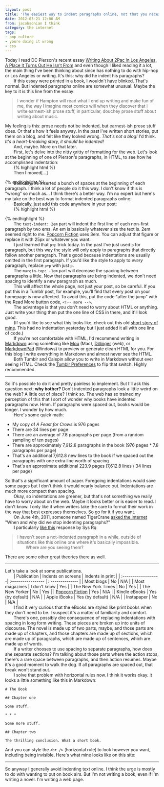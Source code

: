 ```yaml
---
layout: post
title: 'The easiest way to indent paragraphs online, not that you necessarily should'
date: 2012-03-21 12:00 AM
from: jacobsonian I think
category: the internet
tags:
- pop culture
- youre doing it wrong
- css
---
```


Today I read DC Pierson's recent essay [Writing About 2Pac In Los Angeles, A Place It Turns Out He Isn't From](http://dcpierson.tumblr.com/post/19605918654/) and even though I liked reading it a lot, the main thing I've been thinking about since has nothing to do with hip-hop or Los Angeles or writing. It's this: why did he indent his paragraphs?

If this essay were printed in a book, I wouldn't have blinked. That's normal. But indented paragraphs online are somewhat unusual. Maybe the key to it is this line from the essay:


> I wonder if Hampton will read what I end up writing and make fun of me, the way I imagine most comics will when they discover that I write earnest-ish prose stuff, in particular, douchey prose stuff about writing about music.

My feeling is this: prose needs not be indented, but earnest-ish prose stuff does. Or that's how it feels anyway. In the past I've written short stories, put them on a blog, and felt like they looked wrong. _That's not a blog!_ I'd think. _It's a heart-breaking story, it should be indented!_

And, maybe. More on that later.

First, let's delve into the nitty gritty of formatting for the web. Let's look at the beginning of one of Pierson's paragraphs, in HTML, to see how he accomplished indentation:

{% highlight html %}
<p class="body1"><span>            </span>Then I moved[...]</p>
{% endhighlight %}

Basically, he inserted a bunch of spaces at the beginning of each paragraph. I think a lot of people do it this way. I don't know if this is "wrong" so much as... I think there's a better way. I'm no expert but here's my take on the best way to format indented paragraphs online.

Basically, just add this code anywhere in your post:

{% highlight html %}
<style>p+p { text-indent: 2em; margin-top: -1em; }</style>
{% endhighlight %}

The `text-indent: 2em` part will indent the first line of each non-first paragraph by two ems. An em is basically whatever size the text is. 2em seemed right to me. [Popcorn Fiction](http://www.mulhollandbooks.com/popcornfiction/) uses 3em. You can adjust that figure or replace it with 25px or whatever you want.

I just learned that `p+p` trick today. In the past I've just used `p` for paragraph, but this way the style will only apply to paragraphs that directly follow another paragraph. That's good because indentations are usually omitted in the first paragraph. If you'd like the style to apply to _every_ paragraph, replace `p+p` with just `p`.

The `margin-top: -1em` part will decrease the spacing between paragraphs a little. Now that paragraphs are being indented, we don't need spacing to identify a new paragraph as much.

This will affect the whole page, not just your post, so be careful. If you put this in a Tumblr post, for example, you'll find that every post on your homepage is now affected. To avoid this, put the code "after the jump" with the Read More button code, `<!-- more -->`.

The advantage is that you don't need to worry about HTML or anything. Just write your thing then put the one line of CSS in there, and it'll look good.

(If you'd like to see what this looks like, check out this old [short story of mine](http://blog.maxjacobson.net/story/the-roxy-maneuver/). This had no indentation yesterday but I just added it all with one line of code.)

If you're not comfortable with HTML, I'd recommend writing in [Markdown](http://en.wikipedia.org/wiki/Markdown) using something like [Mou](http://mouapp.com) (Mac), [Dillinger](http://dillinger.io/) (web), or [MarkdownPad](http://markdownpad.com/) (Windows) to preview or generate clean HTML for you. For this blog I write everything in Markdown and almost never see the HTML.

Both Tumblr and Calepin allow you to write in Markdown without ever seeing HTML. Check the [Tumblr Preferences](https://www.tumblr.com/preferences) to flip that switch. Highly recommended.

* * *

So it's possible to do it and pretty painless to implement. But I'll ask this question next: **why bother?** Don't indented paragraphs look a little weird on the web? A little out of place? I think so. The web has so trained my perception of this that I sort of wonder why books have indented paragraphs now. Hmm. If paragraphs were spaced out, books would be longer. I wonder by how much.

Here's some quick math:

* My copy of _A Feast for Crows_ is 976 pages
* There are 34 lines per page
* There are an average of 7.8 paragraphs per page (from a random sampling of ten pages)
* There are approximately 7,612.8 paragraphs in the book (976 pages * 7.8 paragraphs per page)
* That's an additional 7,612.8 new lines to the book if we spaced out the paragraphs with one extra line worth of spacing
* That's an approximate additional 223.9 pages (7,612.8 lines / 34 lines per page)

So that's a significant amount of paper. Foregoing indentations would save some pages but I don't think it would nearly balance out. Indentations are much more compact than spacing.

Okay, so indentations are greener, but that's not something we really have to worry about on the web. Maybe it looks better or is easier to read. I don't know. I only like it when writers take the care to format their work in the way that best expresses themselves. So go for it if you want.

On June 4th, 2011, someone named TigerCrane [asked the internet](http://ask.metafilter.com/187546/Why-dont-we-indent-paragraphs-any-more) "When and why did we stop indenting paragraphs?"

I particularly [like this](http://ask.metafilter.com/187546/Why-dont-we-indent-paragraphs-any-more#2700234) response by Sys Rq:

> I haven't seen a not-indented paragraph in a while, outside of situations like this online one where it's basically impossible.
>
> Where are you seeing them?

There are some other great theories there as well.

* * *

Let's take a look at some publications.

| Publication         | Indents on screens | Indents in print |
| :-------------------| :----------------- | : -------------- |
| Most blogs          | No                 | N/A              |
| Most magazines      | I don't know       | Yes              |
| The New York Times  | No                 | Yes              |
| The New Yorker      | No                 | Yes              |
| [Popcorn Fiction][] | Yes                | N/A              |
| Kindle eBooks       | Yes (by default)   | N/A              |
| Apple iBooks        | Yes (by default)   | N/A              |
| Instapaper          | No                 | N/A              |

[Popcorn Fiction]: http://www.mulhollandbooks.com/popcornfiction/

I find it very curious that the eBooks are styled like print books when they don't need to be. I suspect it's a matter of familiarity and comfort.

There's one, possibly dire consequence of replacing indentations with spacing in long form writing. These pieces are broken up into units of discourse. The novel is made up of two parts, maybe, and those parts are made up of chapters, and those chapters are made up of sections, which are made up of paragraphs, which are made up of sentences, which are made up of words.

If a writer chooses to use spacing to separate paragraphs, how does she separate sections? I'm talking about those parts where the action stops, there's a rare space between paragraphs, and then action resumes. Maybe it's a good moment to walk the dog. If all paragraphs are spaced out, that break won't stand out.

I solve that problem with horizontal rules now. I think it works okay. It looks a little something like this in Markdown:

    # The Book

    ## Chapter one

    Some stuff.

    * * *

    Some more stuff.

    ## Chapter two

    The thrilling conclusion. What a short book.

And you can style the `<hr />` (horizontal rule) to look however you want, including being invisible. Here's what mine looks like on this site:

* * *

So anyway I generally avoid indenting text online. I think the urge is mostly to do with wanting to put on book airs. But I'm not writing a book, even if I'm writing a novel. I'm writing a web page.

